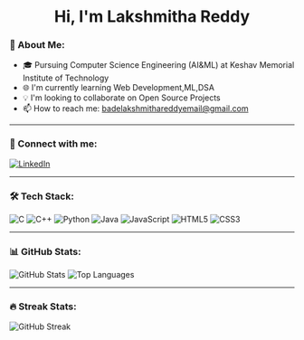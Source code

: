 <h1 align="center">Hi, I'm Lakshmitha Reddy</h1>

### 🚀 About Me:
- 🎓 Pursuing Computer Science Engineering (AI&ML) at Keshav Memorial Institute of Technology
- 🌐 I'm currently learning Web Development,ML,DSA
- 💡 I'm looking to collaborate on Open Source Projects
- 📫 How to reach me: badelakshmithareddyemail@gmail.com

---

### 📲 Connect with me:
[![LinkedIn](https://img.shields.io/badge/LinkedIn-blue?style=flat&logo=linkedin)](https://www.linkedin.com/in/lakshmitha-reddy-1638b8290)


---

### 🛠 Tech Stack:
![C](https://img.shields.io/badge/C-00599C?style=flat&logo=c&logoColor=white)
![C++](https://img.shields.io/badge/C++-00599C?style=flat&logo=c%2B%2B&logoColor=white)
![Python](https://img.shields.io/badge/Python-3776AB?style=flat&logo=python&logoColor=white)
![Java](https://img.shields.io/badge/Java-007396?style=flat&logo=java&logoColor=white)
![JavaScript](https://img.shields.io/badge/JavaScript-F7DF1E?style=flat&logo=javascript&logoColor=black)
![HTML5](https://img.shields.io/badge/HTML5-E34F26?style=flat&logo=html5&logoColor=white)
![CSS3](https://img.shields.io/badge/CSS3-1572B6?style=flat&logo=css3&logoColor=white)

---

### 📊 GitHub Stats:
![GitHub Stats](https://github-readme-stats.vercel.app/api?username=YourGitHubUsername&show_icons=true&theme=radical)
![Top Languages](https://github-readme-stats.vercel.app/api/top-langs/?username=YourGitHubUsername&layout=compact&theme=radical)

---

### 🔥 Streak Stats:
![GitHub Streak](https://github-readme-streak-stats.herokuapp.com/?user=YourGitHubUsername&theme=radical)
<!--
**LakshmithaReddy1807/LakshmithaReddy1807** is a ✨ _special_ ✨ repository because its `README.md` (this file) appears on your GitHub profile.

Here are some ideas to get you started:

- 🔭 I’m currently working on ...
- 🌱 I’m currently learning ...
- 👯 I’m looking to collaborate on ...
- 🤔 I’m looking for help with ...
- 💬 Ask me about ...
- 📫 How to reach me: ...
- 😄 Pronouns: ...
- ⚡ Fun fact: ...
-->
